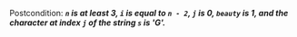 Postcondition: ***`n` is at least 3, `i` is equal to `n - 2`, `j` is 0, `beauty` is 1, and the character at index `j` of the string `s` is 'G'.***